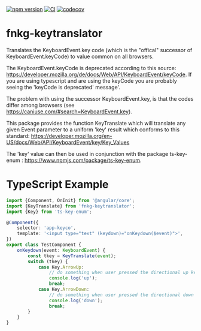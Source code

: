 [![npm version](https://img.shields.io/npm/v/fnkg-keytranslator.svg)](https://www.npmjs.com/package/fnkg-keytranslator)
[![CI](https://github.com/miller45/fnkg-keytranslator/workflows/Node%20CI/badge.svg)](https://github.com/miller45/fnkg-keytranslator/actions)
[![codecov](https://codecov.io/gh/miller45/fnkg-keytranslator/branch/master/graph/badge.svg)](https://codecov.io/gh/miller45/fnkg-keytranslator)


# fnkg-keytranslator


Translates the KeyboardEvent.key code (which is the "offical" successor of KeyboardEvent.keyCode) to value common on all browsers.

The KeyboardEvent.keyCode is deprecated according to this source: https://developer.mozilla.org/de/docs/Web/API/KeyboardEvent/keyCode.
If you are using typescript and are using the keyCode you are probably seeing the 'keyCode is deprecated' message'.

The problem with using the successor KeyboardEvent.key, is that the codes differ among browsers (see https://caniuse.com/#search=KeyboardEvent.key).

This package provides the function KeyTranslate which will translate any given Event parameter to a uniform 'key' result which
conforms to this standard: https://developer.mozilla.org/en-US/docs/Web/API/KeyboardEvent/key/Key_Values

The 'key' value can then be used in conjunction with the package ts-key-enum : https://www.npmjs.com/package/ts-key-enum.

# TypeScript Example

```typescript
import {Component, OnInit} from '@angular/core';
import {KeyTranslate} from 'fnkg-keytranslator';
import {Key} from 'ts-key-enum';

@Component({
    selector: 'app-keyco',
    template: '<input type="text" (keydown)="onKeydown($event)">',
})
export class TestComponent {
    onKeydown(event: KeyboardEvent) {
        const tkey = KeyTranslate(event);
        switch (tkey) {
            case Key.ArrowUp:
                // do something when user pressed the directional up key.
                console.log('up');
                break;
            case Key.ArrowDown:
                // do something when user pressed the directional down key.
                console.log('down');
                break;
        }
    }
}
```

